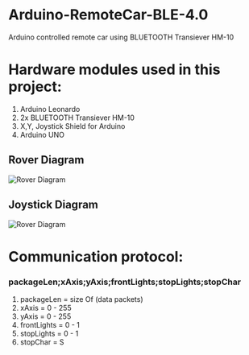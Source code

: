 # Arduino-RemoteCar-BLE-4.0
Arduino controlled remote car using BLUETOOTH Transiever HM-10

<h1> Hardware modules used in this project:</h1>

<ol>
  <li>Arduino Leonardo</li>
  <li>2x BLUETOOTH Transiever HM-10</li>
  <li>X,Y, Joystick Shield for Arduino</li>
  <li>Arduino UNO</li>
</ol>

<h2>Rover Diagram</h2>

![Rover Diagram](https://github.com/stlevkov/Arduino-RemoteCar-2.4GHz/blob/master/Resources/Rover/ROVER-BLE-SCHEMATIC_bb.png) 


<h2>Joystick Diagram</h2>

![Rover Diagram](https://github.com/stlevkov/Arduino-RemoteCar-2.4GHz/blob/master/Resources/Joystick/JOYSTICK-RF24l01-SCHEMATIC_bb.png)

# Communication protocol:
<h3>packageLen;xAxis;yAxis;frontLights;stopLights;stopChar</h3>

<ol>
	<li>packageLen  = size Of (data packets)</li>
	<li>xAxis       = 0 - 255               </li>
	<li>yAxis       = 0 - 255               </li>
	<li>frontLights = 0 - 1                 </li>
	<li>stopLights  = 0 - 1                 </li>
	<li>stopChar    = S                     </li>
</ol>